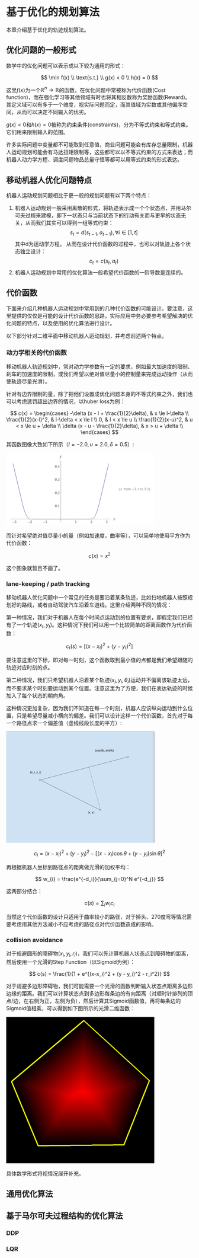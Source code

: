 # 基于优化的规划算法

本章介绍基于优化的轨迹规划算法。

## 优化问题的一般形式

数学中的优化问题可以表示成以下较为通用的形式：

$$
\min f(x) \\
\text{s.t.} \\
g(x) < 0 \\
h(x) = 0
$$

这里$f(x)$为一个$\mathbb{R}^n \rightarrow \mathbb{R}$的函数，在优化问题中常被称为代价函数(Cost function)，而在强化学习等其他领域有时也将其相反数称为奖励函数(Reward)。其定义域可以有多于一个维度，视实际问题而定，而其值域为实数或其他偏序空间，从而可以决定不同输入的优劣。

$g(x)<0$和$h(x)=0$被称为约束条件(constraints)，分为不等式约束和等式约束。它们用来限制输入的范围。

许多实际问题中变量都不可能取到任意值，商业问题可能会有库存总量限制，机器人运动规划可能会有马达扭矩限制等，这些都可以以不等式约束的方式来表达；而机器人动力学方程、调度问题物品总量守恒等都可以用等式约束的形式表达。

## 移动机器人优化问题特点

机器人运动规划问题相比于更一般的规划问题有以下两个特点：

1. 机器人运动规划一般采用离散的形式，将轨迹表示成一个个状态点，并用马尔可夫过程来建模，即下一状态只与当前状态下的行动有关而与更早的状态无关，从而我们其实可以得到一组等式约束：
$$
s_t = d(s_{t-1}, a_{t-1}), \forall i \in [1, t] 
$$
其中d为运动学方程。
从而在设计代价函数的过程中，也可以对轨迹上各个状态独立设计：
$$
c_t = c(s_{t}, a_{t})
$$
2. 机器人运动规划中常用的优化算法一般希望代价函数的一阶导数是连续的。

## 代价函数

下面来介绍几种机器人运动规划中常用到的几种代价函数的可能设计。要注意，这里提供的仅仅是可能的设计代价函数的思路，实际应用中务必要参考希望解决的优化问题的特点，以及使用的优化算法进行设计。

以下部分针对二维平面中移动机器人运动规划，并考虑前述两个特点。

### 动力学相关的代价函数

移动机器人轨迹规划中，常对动力学参数有一定的要求，例如最大加速度的限制、刹车的加速度的限制，或我们希望以绝对值尽量小的控制量来完成运动操作（从而使轨迹尽量光滑）。

针对有边界限制的量，除了把他们设置成优化问题本身的不等式约束之外，我们也可以考虑惩罚超出边界的情况，以huber loss为例：

$$
c(x) = 
\begin{cases}
-\delta (x - l + \frac{1}{2}\delta), & x \le l-\delta \\
\frac{1}{2}(x-l)^2, & l-\delta < x \le l \\
0, & l < x \le u \\
\frac{1}{2}(x-u)^2, & u < x \le u + \delta \\
\delta (x - u - \frac{1}{2}\delta), & x > u + \delta \\
\end{cases}
$$

其函数图像大致如下所示（$l=-2.0, u=2.0, \delta=0.5$）:

<img src="resources/huber.png" width="400"/>

而针对希望绝对值尽量小的量（例如加速度，曲率等），可以简单地使用平方作为代价函数：

$$
c(x) = x^2
$$

这个图象就暂且不画了。

### lane-keeping / path tracking

移动机器人优化问题中一个常见的任务是要沿着某条轨迹，比如扫地机器人按照规划好的路线，或者自动驾驶汽车沿着车道线。这里介绍两种不同的情况：

第一种情况，我们对于机器人在每个时间点运动到的位置有要求，即假定我们已经有了一个轨迹$(x_t, y_t)$。这种情况下我们可以用一个比较简单的距离函数作为代价函数：

$$
c_t(s) = [ (x - x_t)^2 + (y - y_t)^2 ] 
$$

要注意这里的下标，即对每一时刻，这个函数取到最小值的点都是我们希望跟随的轨迹对应时刻的点。

第二种情况，我们只希望机器人沿着某个轨迹$(x_i, y_i, \theta_i)$运动并不偏离该轨迹太远，而不要求某个时刻要运动到某个位置。注意这里为了方便，我们在表达轨迹的时候加入了每个状态的朝向角。

这种情况更加复杂，因为我们不知道在每一个时刻，机器人应该纵向运动到什么位置，只是希望尽量减小横向的偏差。我们可以设计这样一个代价函数，首先对于每一个路径点求一个偏差值（虚线线段长度的平方）:

<img src="resources/proj.png" width="400"/>

$$
c_{i} = (x - x_i)^2 + (y - y_i)^2 - [(x-x_i)\cos \theta + (y - y_i) \sin \theta]^2
$$

再根据机器人坐标到路径点的距离做光滑的加权平均：

$$
w_{i} = \frac{e^{-d_i}}{\sum_{j=0}^N e^{-d_j}}
$$

这两部分结合：

$$
c(s) = \sum_i w_{i} c_{i}
$$

当然这个代价函数的设计只适用于曲率较小的路径，对于掉头、270度弯等情况需要考虑用其他方法减小不应考虑的路径点对代价函数造成的影响。

### collision avoidance

对于规避圆形的障碍物$(x_i, y_i, r_i)$，我们可以先计算机器人状态点到障碍物的距离，然后使用一个光滑的Step Function（以Sigmoid为例）：

$$
c(s) = \frac{1}{1 + e^{(x-x_i)^2 + (y - y_i)^2 - r_i^2}}
$$

对于规避多边形障碍物，我们可能需要一个光滑的函数判断输入状态点距离多边形边缘的距离。我们可以计算状态点到多边形每条边的有向距离（对顺时针排列的顶点/边，在右侧为正，左侧为负），然后计算其Sigmoid函数值，再将每条边的Sigmoid值相乘，可以得到如下图所示的光滑二维函数：

<img src="resources/poly_indicator.png" width="400"/>

具体数学形式将视情况展开补充。

## 通用优化算法



## 基于马尔可夫过程结构的优化算法

### DDP

### LQR



